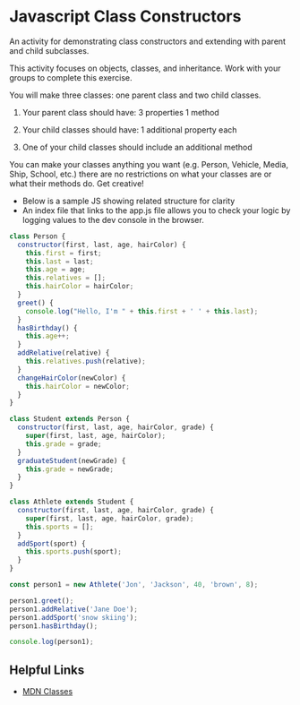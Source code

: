 # Javascript Class Constructors

An activity for demonstrating class constructors and extending with parent and child subclasses.

This activity focuses on objects, classes, and inheritance. Work with your groups to complete this exercise.

You will make three classes: one parent class and two child classes.

1. Your parent class should have:
    3 properties
    1 method

2. Your child classes should have:
    1 additional property each

3. One of your child classes should include an additional method

You can make your classes anything you want (e.g. Person, Vehicle, Media, Ship, School, etc.) there are no restrictions on what your classes are or what their methods do.  Get creative!

- Below is a sample JS showing related structure for clarity
- An index file that links to the app.js file allows you to check your logic by logging values to the dev console in the browser.

```javascript
class Person {
  constructor(first, last, age, hairColor) {
    this.first = first;
    this.last = last;
    this.age = age;
    this.relatives = [];
    this.hairColor = hairColor;
  }
  greet() {
    console.log("Hello, I'm " + this.first + ' ' + this.last);
  }
  hasBirthday() {
    this.age++;
  }
  addRelative(relative) {
    this.relatives.push(relative);
  }
  changeHairColor(newColor) {
    this.hairColor = newColor;
  }
}

class Student extends Person {
  constructor(first, last, age, hairColor, grade) {
    super(first, last, age, hairColor);
    this.grade = grade;
  }
  graduateStudent(newGrade) {
    this.grade = newGrade;
  }
}

class Athlete extends Student {
  constructor(first, last, age, hairColor, grade) {
    super(first, last, age, hairColor, grade);
    this.sports = [];
  }
  addSport(sport) {
    this.sports.push(sport);
  }
}

const person1 = new Athlete('Jon', 'Jackson', 40, 'brown', 8);

person1.greet();
person1.addRelative('Jane Doe');
person1.addSport('snow skiing');
person1.hasBirthday();

console.log(person1);
```

## Helpful Links

- [MDN Classes](https://developer.mozilla.org/en-US/docs/Web/JavaScript/Reference/Classes/Class_static_initialization_blocks)
